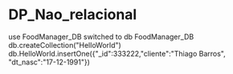 # DP_Nao_relacional

use FoodManager_DB
switched to db FoodManager_DB
db.createCollection("HelloWorld")
db.HelloWorld.insertOne({"_id":333222,"cliente":"Thiago Barros", "dt_nasc":"17-12-1991"})

